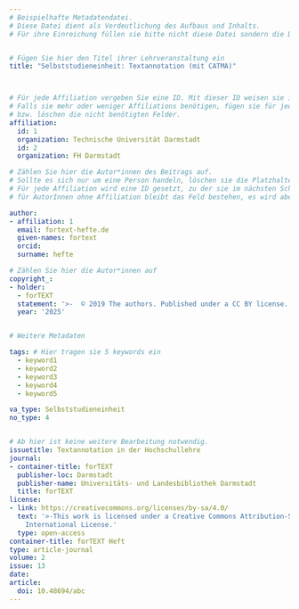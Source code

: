 ```yaml
---
# Beispielhafte Metadatendatei. 
# Diese Datei dient als Verdeutlichung des Aufbaus und Inhalts. 
# Für ihre Einreichung füllen sie bitte nicht diese Datei sondern die Datei author_meta.yaml im submission_template Ordner aus.  


# Fügen Sie hier den Titel ihrer Lehrveranstaltung ein
title: "Selbststudieneinheit: Textannotation (mit CATMA)"



# Für jede Affiliation vergeben Sie eine ID. Mit dieser ID weisen sie im nächsten Schrit den Autor*innen die jeweilige Affiliation zu. 
# Falls sie mehr oder weniger Affiliations benötigen, fügen sie für jede Affiliation ein Feld "id" und ein Feld "organization" hinzu bzw.
# bzw. löschen die nicht benötigten Felder.
affiliation:
  id: 1
  organization: Technische Universität Darmstadt
  id: 2
  organization: FH Darmstadt

# Zählen Sie hier die Autor*innen des Beitrags auf.
# Sollte es sich nur um eine Person handeln, löschen sie die Platzhalter für weitere Einträge, die mit "- affiliation:" beginnen
# Für jede Affiliation wird eine ID gesetzt, zu der sie im nächsten Schritt den Namen der Affiliation hinzufügen
# für AutorInnen ohne Affiliation bleibt das Feld bestehen, es wird aber keine Zahl gesetzt.

author:
- affiliation: 1
  email: fortext-hefte.de
  given-names: fortext
  orcid:
  surname: hefte

# Zählen Sie hier die Autor*innen auf
copyright_:
- holder:
  - forTEXT
  statement: '>-  © 2019 The authors. Published under a CC BY license.'
  year: '2025'


# Weitere Metadaten

tags: # Hier tragen sie 5 keywords ein
  - keyword1
  - keyword2
  - keyword3
  - keyword4
  - keyword5

va_type: Selbststudieneinheit
no_type: 4


# Ab hier ist keine weitere Bearbeitung notwendig.
issuetitle: Textannotation in der Hochschullehre
journal:
- container-title: forTEXT
  publisher-loc: Darmstadt
  publisher-name: Universitäts- und Landesbibliothek Darmstadt
  title: forTEXT
license:
- link: https://creativecommons.org/licenses/by-sa/4.0/
  text: '>-This work is licensed under a Creative Commons Attribution-ShareAlike 4.0
    International License.'
  type: open-access
container-title: forTEXT Heft
type: article-journal
volume: 2
issue: 13
date: 
article:
  doi: 10.48694/abc 
---
```

